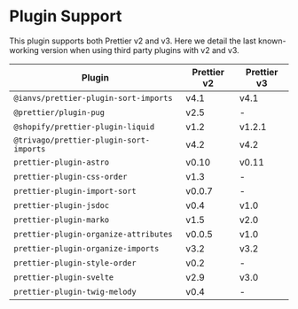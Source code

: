 # Plugin Support

This plugin supports both Prettier v2 and v3. Here we detail the last known-working version when using third party plugins with v2 and v3.

| Plugin                                  | Prettier v2 | Prettier v3 |
| --------------------------------------- | ----------- | ----------- |
| `@ianvs/prettier-plugin-sort-imports`   | v4.1        | v4.1        |
| `@prettier/plugin-pug`                  | v2.5        | -           |
| `@shopify/prettier-plugin-liquid`       | v1.2        | v1.2.1      |
| `@trivago/prettier-plugin-sort-imports` | v4.2        | v4.2        |
| `prettier-plugin-astro`                 | v0.10       | v0.11       |
| `prettier-plugin-css-order`             | v1.3        | -           |
| `prettier-plugin-import-sort`           | v0.0.7      | -           |
| `prettier-plugin-jsdoc`                 | v0.4        | v1.0        |
| `prettier-plugin-marko`                 | v1.5        | v2.0        |
| `prettier-plugin-organize-attributes`   | v0.0.5      | v1.0        |
| `prettier-plugin-organize-imports`      | v3.2        | v3.2        |
| `prettier-plugin-style-order`           | v0.2        | -           |
| `prettier-plugin-svelte`                | v2.9        | v3.0        |
| `prettier-plugin-twig-melody`           | v0.4        | -           |
